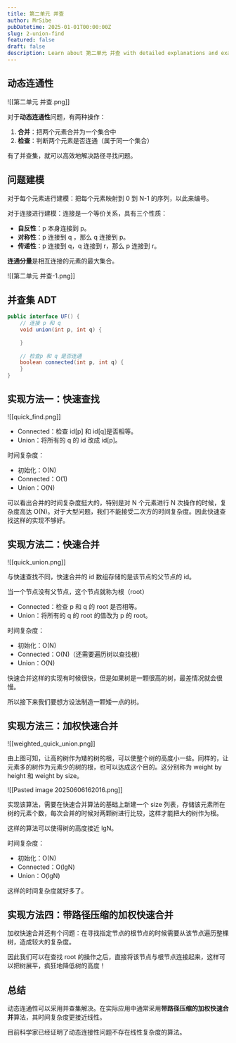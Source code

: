 ```yaml
---
title: 第二单元 并查
author: MrSibe
pubDatetime: 2025-01-01T00:00:00Z
slug: 2-union-find
featured: false
draft: false
description: Learn about 第二单元 并查 with detailed explanations and examples.
---
```

## 动态连通性

![[第二单元 并查.png]]

对于**动态连通性**问题，有两种操作：

1. **合并**：把两个元素合并为一个集合中
2. **检查**：判断两个元素是否连通（属于同一个集合）

有了并查集，就可以高效地解决路径寻找问题。

## 问题建模

对于每个元素进行建模：把每个元素映射到 0 到 N-1 的序列，以此来编号。

对于连接进行建模：连接是一个等价关系，具有三个性质：

- **自反性**：p 本身连接到 p。
- **对称性**：p 连接到 q ，那么 q 连接到 p。
- **传递性**：p 连接到 q，q 连接到 r，那么 p 连接到 r。

**连通分量**是相互连接的元素的最大集合。

![[第二单元 并查-1.png]]

## 并查集 ADT

```java
public interface UF() {
	// 连接 p 和 q
	void union(int p, int q) {
	
	}
	
	// 检查p 和 q 是否连通
	boolean connected(int p, int q) {
	}
}
```

## 实现方法一：快速查找

![[quick_find.png]]


- Connected：检查 id\[p\] 和 id\[q\]是否相等。
- Union：将所有的 q 的 id 改成 id\[p\]。

时间复杂度：

- 初始化：O(N)
- Connected：O(1)
- Union：O(N)

可以看出合并的时间复杂度挺大的，特别是对 N 个元素进行 N 次操作的时候，复杂度高达 O(N)。对于大型问题，我们不能接受二次方的时间复杂度。因此快速查找这样的实现不够好。

## 实现方法二：快速合并

![[quick_union.png]]

与快速查找不同，快速合并的 id 数组存储的是该节点的父节点的 id。

当一个节点没有父节点，这个节点就称为根（root）

- Connected：检查 p 和 q 的 root 是否相等。
- Union：将所有的 q 的 root 的值改为 p 的 root。

时间复杂度：
- 初始化：O(N)
- Connected：O(N)（还需要遍历树以查找根）
- Union：O(N)

快速合并这样的实现有时候很快，但是如果树是一颗很高的树，最差情况就会很慢。

所以接下来我们要想方设法制造一颗矮一点的树。

## 实现方法三：加权快速合并

![[weighted_quick_union.png]]

由上图可知，让高的树作为矮的树的根，可以使整个树的高度小一些。同样的，让元素多的树作为元素少的树的根，也可以达成这个目的。这分别称为 weight by height 和 weight by size。

![[Pasted image 20250606162016.png]]

实现该算法，需要在快速合并算法的基础上新建一个 size 列表，存储该元素所在树的元素个数，每次合并的时候对两颗树进行比较，这样才能把大的树作为根。

这样的算法可以使得树的高度接近 lgN。

时间复杂度：
- 初始化：O(N)
- Connected：O(lgN)
- Union：O(lgN)

这样的时间复杂度就好多了。

## 实现方法四：带路径压缩的加权快速合并

加权快速合并还有个问题：在寻找指定节点的根节点的时候需要从该节点遍历整棵树，造成较大的复杂度。

因此我们可以在查找 root 的操作之后，直接将该节点与根节点连接起来，这样可以把树展平，疯狂地降低树的高度！

## 总结

动态连通性可以采用并查集解决。在实际应用中通常采用**带路径压缩的加权快速合并**算法，其时间复杂度更接近线性。

目前科学家已经证明了动态连接性问题不存在线性复杂度的算法。


